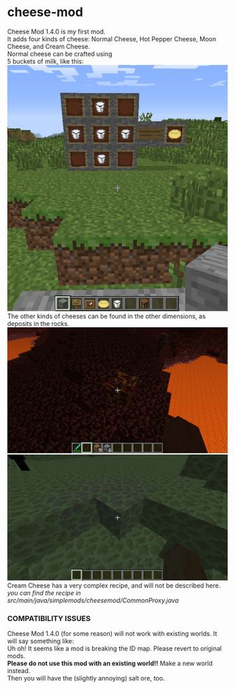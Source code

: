 # cheese-mod
Cheese Mod 1.4.0 is my first mod.  
It adds four kinds of cheese: Normal Cheese, Hot Pepper Cheese, Moon Cheese, and Cream Cheese.  
Normal cheese can be crafted using  
5 buckets of milk, like this:  
![](https://github.com/cdbbnnyCode/cheese-mod/blob/master/eclipse/screenshots/2016-04-30_18.41.00.png)  
The other kinds of cheeses can be found in the other dimensions, as deposits in the rocks.  
![](https://github.com/cdbbnnyCode/cheese-mod/blob/master/eclipse/screenshots/2016-05-01_16.10.15.png)  
![](https://github.com/cdbbnnyCode/cheese-mod/blob/master/eclipse/screenshots/2016-05-01_16.12.56.png)  
Cream Cheese has a very complex recipe, and will not be described here.  
*you can find the recipe in src/main/java/simplemods/cheesemod/CommonProxy.java*
### COMPATIBILITY ISSUES
Cheese Mod 1.4.0 (for some reason) will not work with existing worlds. It will say something like:  
Uh oh! It seems like a mod is breaking the ID map. Please revert to original mods.  
**Please do not use this mod with an existing world!!** Make a new world instead.  
Then you will have the (slightly annoying) salt ore, too.
